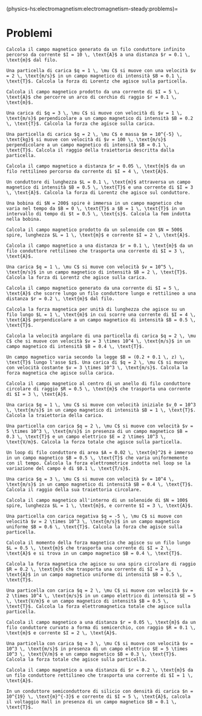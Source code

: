 (physics-hs:electromagnetism:electromagnetism-steady:problems)=
# Problemi

```{exercise} Legge di Ampère
Calcola il campo magnetico generato da un filo conduttore infinito percorso da corrente $I = 10 \, \text{A}$ a una distanza $r = 0.1 \, \text{m}$ dal filo.
```

```{exercise} Forza di Lorentz su una Carica
Una particella di carica $q = 1 \, \mu C$ si muove con una velocità $v = 2 \, \text{m/s}$ in un campo magnetico di intensità $B = 0.1 \, \text{T}$. Calcola la forza di Lorentz che agisce sulla particella.
```

```{exercise} Legge di Biot-Savart
Calcola il campo magnetico prodotto da una corrente di $I = 5 \, \text{A}$ che percorre un arco di cerchio di raggio $r = 0.1 \, \text{m}$.
```

```{exercise} Forza su una Carica in un Campo Magnetico
Una carica di $q = 3 \, \mu C$ si muove con velocità di $v = 1 \, \text{m/s}$ perpendicolare a un campo magnetico di intensità $B = 0.2 \, \text{T}$. Calcola la forza che agisce sulla carica.
```

```{exercise} Moto di una Carica in un Campo Magnetico
Una particella di carica $q = 2 \, \mu C$ e massa $m = 10^{-5} \, \text{kg}$ si muove con velocità di $v = 100 \, \text{m/s}$ perpendicolare a un campo magnetico di intensità $B = 0.1 \, \text{T}$. Calcola il raggio della traiettoria descritta dalla particella.
```

```{exercise} Campo Magnetico di una Corrente
Calcola il campo magnetico a distanza $r = 0.05 \, \text{m}$ da un filo rettilineo percorso da corrente di $I = 4 \, \text{A}$.
```

```{exercise} Forza di Lorentz su un Conduttore
Un conduttore di lunghezza $L = 0.1 \, \text{m}$ attraversa un campo magnetico di intensità $B = 0.5 \, \text{T}$ e una corrente di $I = 3 \, \text{A}$. Calcola la forza di Lorentz che agisce sul conduttore.
```

```{exercise} Legge di Faraday
Una bobina di $N = 200$ spire è immersa in un campo magnetico che varia nel tempo da $B = 0 \, \text{T}$ a $B = 1 \, \text{T}$ in un intervallo di tempo di $t = 0.5 \, \text{s}$. Calcola la fem indotta nella bobina.
```

```{exercise} Applicazione della Legge di Ampère
Calcola il campo magnetico prodotto da un solenoide con $N = 500$ spire, lunghezza $L = 1 \, \text{m}$ e corrente $I = 2 \, \text{A}$.
```

```{exercise} Legge di Biot-Savart
Calcola il campo magnetico a una distanza $r = 0.1 \, \text{m}$ da un filo conduttore rettilineo che trasporta una corrente di $I = 3 \, \text{A}$.
```

```{exercise} Forza di Lorentz su una Carica
Una carica $q = 1 \, \mu C$ si muove con velocità $v = 10^5 \, \text{m/s}$ in un campo magnetico di intensità $B = 2 \, \text{T}$. Calcola la forza di Lorentz che agisce sulla carica.
```

```{exercise} Legge di Ampère
Calcola il campo magnetico generato da una corrente di $I = 5 \, \text{A}$ che scorre lungo un filo conduttore lungo e rettilineo a una distanza $r = 0.2 \, \text{m}$ dal filo.
```

```{exercise} Forza Magnetica su un Filo
Calcola la forza magnetica per unità di lunghezza che agisce su un filo lungo $L = 1 \, \text{m}$ in cui scorre una corrente di $I = 4 \, \text{A}$ perpendicolare a un campo magnetico di intensità $B = 0.5 \, \text{T}$.
```

```{exercise} Moto di una Carica in un Campo Magnetico
Calcola la velocità angolare di una particella di carica $q = 2 \, \mu C$ che si muove con velocità $v = 3 \times 10^4 \, \text{m/s}$ in un campo magnetico di intensità $B = 0.4 \, \text{T}$.
```

```{exercise} Forza Magnetica in un Campo Non Uniforme
Un campo magnetico varia secondo la legge $B = (0.2 + 0.1 \, z) \, \text{T}$ lungo l'asse $z$. Una carica di $q = 2 \, \mu C$ si muove con velocità costante $v = 3 \times 10^3 \, \text{m/s}$. Calcola la forza magnetica che agisce sulla carica.
```

```{exercise} Legge di Ampère per un Filo Circolare
Calcola il campo magnetico al centro di un anello di filo conduttore circolare di raggio $R = 0.5 \, \text{m}$ che trasporta una corrente di $I = 3 \, \text{A}$.
```

```{exercise} Motione di una Carica in Campo Magnetico
Una carica $q = 1 \, \mu C$ si muove con velocità iniziale $v_0 = 10^3 \, \text{m/s}$ in un campo magnetico di intensità $B = 1 \, \text{T}$. Calcola la traiettoria della carica.
```

```{exercise} Combinazione di Forza Magnetica e Elettrica
Una particella con carica $q = 2 \, \mu C$ si muove con velocità $v = 5 \times 10^3 \, \text{m/s}$ in presenza di un campo magnetico $B = 0.3 \, \text{T}$ e un campo elettrico $E = 2 \times 10^3 \, \text{V/m}$. Calcola la forza totale che agisce sulla particella.
```

```{exercise} Legge di Faraday
Un loop di filo conduttore di area $A = 0.02 \, \text{m}^2$ è immerso in un campo magnetico $B = 0.5 \, \text{T}$ che varia uniformemente con il tempo. Calcola la forza elettromotrice indotta nel loop se la variazione del campo è di $0.1 \, \text{T/s}$.
```

```{exercise} Moto di una Particella in Campo Magnetico
Una carica $q = 3 \, \mu C$ si muove con velocità $v = 10^4 \, \text{m/s}$ in un campo magnetico di intensità $B = 0.4 \, \text{T}$. Calcola il raggio della sua traiettoria circolare.
```

```{exercise} Calcolo del Campo Magnetico in un Solenoide
Calcola il campo magnetico all'interno di un solenoide di $N = 100$ spire, lunghezza $L = 1 \, \text{m}$, e corrente $I = 3 \, \text{A}$.
```

```{exercise} Forza su una Particella con Carica Negativa
Una particella con carica negativa $q = -5 \, \mu C$ si muove con velocità $v = 2 \times 10^3 \, \text{m/s}$ in un campo magnetico uniforme $B = 0.6 \, \text{T}$. Calcola la forza che agisce sulla particella.
```

```{exercise} Momento di Forza Magnetica
Calcola il momento della forza magnetica che agisce su un filo lungo $L = 0.5 \, \text{m}$ che trasporta una corrente di $I = 2 \, \text{A}$ e si trova in un campo magnetico $B = 0.4 \, \text{T}$.
```

```{exercise} Forza Magnetica su una Spira Circolare
Calcola la forza magnetica che agisce su una spira circolare di raggio $R = 0.2 \, \text{m}$ che trasporta una corrente di $I = 3 \, \text{A}$ in un campo magnetico uniforme di intensità $B = 0.5 \, \text{T}$.
```

```{exercise} Forza Eletromagnetica su una Particella
Una particella con carica $q = 2 \, \mu C$ si muove con velocità $v = 2 \times 10^4 \, \text{m/s}$ in un campo elettrico di intensità $E = 5 \, \text{V/m}$ e un campo magnetico di intensità $B = 0.5 \, \text{T}$. Calcola la forza elettromagnetica totale che agisce sulla particella.
```

```{exercise} Legge di Biot-Savart per un Filo Curvo
Calcola il campo magnetico a una distanza $r = 0.05 \, \text{m}$ da un filo conduttore curvato a forma di semicerchio, con raggio $R = 0.1 \, \text{m}$ e corrente $I = 2 \, \text{A}$.
```

```{exercise} Forza su una Particella Carica in un Campo Elettrico e Magnetico
Una particella con carica $q = 3 \, \mu C$ si muove con velocità $v = 10^3 \, \text{m/s}$ in presenza di un campo elettrico $E = 5 \times 10^3 \, \text{V/m}$ e un campo magnetico $B = 0.3 \, \text{T}$. Calcola la forza totale che agisce sulla particella.
```

```{exercise} Calcolo del Campo Magnetico su una Corrente in un Filo Rettilineo
Calcola il campo magnetico a una distanza di $r = 0.2 \, \text{m}$ da un filo conduttore rettilineo che trasporta una corrente di $I = 1 \, \text{A}$.
```

```{exercise} Effetto Hall
In un conduttore semiconduttore di silicio con densità di carica $n = 10^{19} \, \text{m}^{-3}$ e corrente di $I = 5 \, \text{A}$, calcola il voltaggio Hall in presenza di un campo magnetico $B = 0.1 \, \text{T}$.
```

